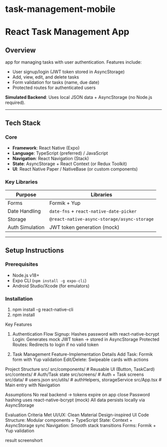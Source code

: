 # task-management-mobile
# React Task Management App

## Overview
app for managing tasks with user authentication. Features include:
- User signup/login (JWT token stored in AsyncStorage)
- Add, view, edit, and delete tasks
- Form validation for tasks (name, due date)
- Protected routes for authenticated users

**Simulated Backend**: Uses local JSON data + AsyncStorage (no Node.js required).

---

## Tech Stack
### Core
- **Framework**: React Native (Expo)
- **Language**: TypeScript (preferred) / JavaScript
- **Navigation**: React Navigation (Stack)
- **State**: AsyncStorage + React Context (or Redux Toolkit)
- **UI**: React Native Paper / NativeBase (or custom components)

### Key Libraries
| Purpose          | Libraries                          |
|------------------|-----------------------------------|
| Forms            | Formik + Yup                      |
| Date Handling    | `date-fns` + `react-native-date-picker` |
| Storage          | `@react-native-async-storage/async-storage` |
| Auth Simulation  | JWT token generation (mock)       |

---

## Setup Instructions
### Prerequisites
- Node.js v18+
- Expo CLI (`npm install -g expo-cli`)
- Android Studio/Xcode (for emulators)

### Installation
1. npm install -g react-native-cli
2. npm install

Key Features
1. Authentication Flow
    Signup: Hashes password with react-native-bcrypt
    Login: Generates mock JWT token → stored in AsyncStorage
    Protected Routes: Redirects to login if no valid token

2. Task Management
Feature-Implementation Details
Add Task: Formik form with Yup validation
Edit/Delete: Swipeable cards with actions

Project Structure
src/
src/components/  # Reusable UI (Button, TaskCard)
src/contexts/    # Auth/Task state
src/screens/     # Auth + Task screens
src/data/        # users.json
src/utils/       # authHelpers, storageService
src/App.tsx      # Main entry with Navigation



 Assumptions
No real backend → tokens expire on app close
Password hashing uses react-native-bcrypt (mock)
All data persists locally via AsyncStorage


Evaluation Criteria Met
UI/UX: Clean Material Design-inspired UI
Code Structure: Modular components + TypeScript
State: Context + AsyncStorage sync
Navigation: Smooth stack transitions
Forms: Formik + Yup validation

result screenshort
